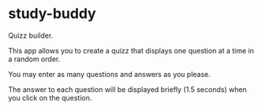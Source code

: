 # study-buddy
Quizz builder.

This app allows you to create a quizz that displays one question at a time in a random order.

You may enter as many questions and answers as you please.

The answer to each question will be displayed briefly (1.5 seconds) when you click on the question.
